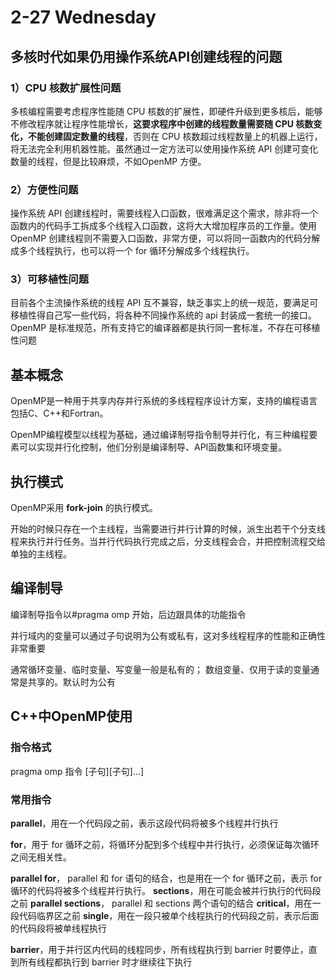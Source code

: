 # 2-27 Wednesday

## 多核时代如果仍用操作系统API创建线程的问题

### 1）CPU 核数扩展性问题 

多核编程需要考虑程序性能随 CPU 核数的扩展性，即硬件升级到更多核后，能够不修改程序就让程序性能增长，**这要求程序中创建的线程数量需要随 CPU 核数变化，不能创建固定数量的线程**，否则在 CPU 核数超过线程数量上的机器上运行，将无法完全利用机器性能。虽然通过一定方法可以使用操作系统 API 创建可变化数量的线程，但是比较麻烦，不如OpenMP 方便。 

### 2）方便性问题 

操作系统 API 创建线程时，需要线程入口函数，很难满足这个需求，除非将一个函数内的代码手工拆成多个线程入口函数，这将大大增加程序员的工作量。使用 OpenMP 创建线程则不需要入口函数，非常方便，可以将同一函数内的代码分解成多个线程执行，也可以将一个 for 循环分解成多个线程执行。 

### 3）可移植性问题 

目前各个主流操作系统的线程 API 互不兼容，缺乏事实上的统一规范，要满足可移植性得自己写一些代码，将各种不同操作系统的 api 封装成一套统一的接口。 OpenMP 是标准规范，所有支持它的编译器都是执行同一套标准，不存在可移植性问题 

## 基本概念

OpenMP是一种用于共享内存并行系统的多线程程序设计方案，支持的编程语言包括C、C++和Fortran。

OpenMP编程模型以线程为基础，通过编译制导指令制导并行化，有三种编程要素可以实现并行化控制，他们分别是编译制导、API函数集和环境变量。

## 执行模式

OpenMP采用 **fork-join** 的执行模式。

开始的时候只存在一个主线程，当需要进行并行计算的时候，派生出若干个分支线程来执行并行任务。当并行代码执行完成之后，分支线程会合，并把控制流程交给单独的主线程。

## 编译制导

编译制导指令以#pragma omp 开始，后边跟具体的功能指令



并行域内的变量可以通过子句说明为公有或私有，这对多线程程序的性能和正确性非常重要

通常循环变量、临时变量、写变量一般是私有的；
数组变量、仅用于读的变量通常是共享的。默认时为公有 

## C++中OpenMP使用

### 指令格式

pragma omp 指令 \[子句][子句]...]

### 常用指令

**parallel**，用在一个代码段之前，表示这段代码将被多个线程并行执行 

**for**，用于 for 循环之前，将循环分配到多个线程中并行执行，必须保证每次循环之间无相关性。 

**parallel for**， parallel 和 for 语句的结合，也是用在一个 for 循环之前，表示 for 循环的代码将被多个线程并行执行。
**sections**，用在可能会被并行执行的代码段之前
**parallel sections**， parallel 和 sections 两个语句的结合
**critical**，用在一段代码临界区之前
**single**，用在一段只被单个线程执行的代码段之前，表示后面的代码段将被单线程执行 

**barrier**，用于并行区内代码的线程同步，所有线程执行到 barrier 时要停止，直到所有线程都执行到 barrier 时才继续往下执行 
